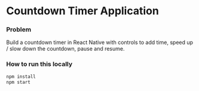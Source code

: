 # Countdown Timer Application

### Problem
Build a countdown timer in React Native with controls to add time, speed up / slow down the countdown, pause and resume.

### How to run this locally

``` bash
npm install
npm start
```